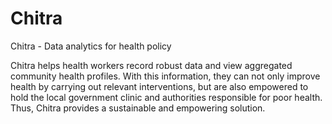 # Chitra
Chitra - Data analytics for health policy

Chitra helps health workers record robust data and view aggregated community health profiles. With this information, they can not only improve health by carrying out relevant interventions, but are also empowered to hold the local government clinic and authorities responsible for poor health. Thus, Chitra provides a sustainable and empowering solution.
